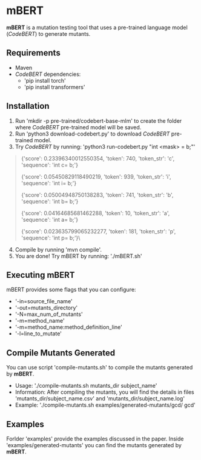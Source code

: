 # mBERT
**mBERT** is a mutation testing tool that uses a pre-trained language model (*CodeBERT*) to generate mutants.  


## Requirements
- Maven
- *CodeBERT* dependencies:  
	- 'pip install torch'
	- 'pip install transformers'

## Installation
1. Run 'mkdir -p pre-trained/codebert-base-mlm' to create the folder where *CodeBERT* pre-trained model will be saved.
2. Run 'python3 download-codebert.py' to download *CodeBERT* pre-trained model.
3. Try *CodeBERT* by running: 'python3 run-codebert.py \"int \<mask\> = b;\"'
> {'score': 0.23396340012550354, 'token': 740, 'token_str': 'c', 'sequence': 'int c= b;'}
> 
> {'score': 0.05450829118490219, 'token': 939, 'token_str': 'i', 'sequence': 'int i= b;'}
> 
> {'score': 0.05004948750138283, 'token': 741, 'token_str': 'b', 'sequence': 'int b= b;'}
> 
> {'score': 0.04164685681462288, 'token': 10, 'token_str': 'a', 'sequence': 'int a= b;'}
> 
> {'score': 0.023635799065232277, 'token': 181, 'token_str': 'p', 'sequence': 'int p= b;'}\

4. Compile by running 'mvn compile'. 
5. You are done! Try mBERT by running: './mBERT.sh'

## Executing mBERT
mBERT provides some flags that you can configure:
- '-in=source_file_name' 
- '-out=mutants_directory'
- '-N=max_num_of_mutants'
- '-m=method_name'
- '-m=method_name:method_definition_line'
- '-l=line_to_mutate'

## Compile Mutants Generated

You can use script 'compile-mutants.sh' to compile the mutants generated by **mBERT**.

- Usage: './compile-mutants.sh mutants_dir subject_name' 
- Information: After compiling the mutants, you will find the details in files 'mutants_dir/subject_name.csv' and 'mutants_dir/subject_name.log' 
- Example: './compile-mutants.sh examples/generated-mutants/gcd/ gcd'

## Examples
Forlder 'examples' provide the examples discussed in the paper. Inside 'examples/generated-mutants' you can find the mutants generated by **mBERT**.

